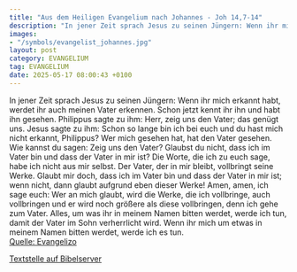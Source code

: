 ```yaml
---
title: "Aus dem Heiligen Evangelium nach Johannes - Joh 14,7-14"
description: "In jener Zeit sprach Jesus zu seinen Jüngern: Wenn ihr mich erkannt habt, werdet ihr auch meinen Vater erkennen. Schon jetzt kennt ihr ihn und habt ihn gesehen. Philippus sagte zu ihm: Herr, zeig uns den Vater; das genügt uns. Jesus sagte zu ihm: Schon so lange bin ich bei euch u...."
images:
- "/symbols/evangelist_johannes.jpg"
layout: post
category: EVANGELIUM
tag: EVANGELIUM
date: 2025-05-17 08:00:43 +0100
---
```

In jener Zeit sprach Jesus zu seinen Jüngern: Wenn ihr mich erkannt habt, werdet ihr auch meinen Vater erkennen. Schon jetzt kennt ihr ihn und habt ihn gesehen.
Philippus sagte zu ihm: Herr, zeig uns den Vater; das genügt uns.
Jesus sagte zu ihm: Schon so lange bin ich bei euch und du hast mich nicht erkannt, Philippus? Wer mich gesehen hat, hat den Vater gesehen.<!--more--> Wie kannst du sagen: Zeig uns den Vater?
Glaubst du nicht, dass ich im Vater bin und dass der Vater in mir ist? Die Worte, die ich zu euch sage, habe ich nicht aus mir selbst. Der Vater, der in mir bleibt, vollbringt seine Werke.
Glaubt mir doch, dass ich im Vater bin und dass der Vater in mir ist; wenn nicht, dann glaubt aufgrund eben dieser Werke!
Amen, amen, ich sage euch: Wer an mich glaubt, wird die Werke, die ich vollbringe, auch vollbringen und er wird noch größere als diese vollbringen, denn ich gehe zum Vater.
Alles, um was ihr in meinem Namen bitten werdet, werde ich tun, damit der Vater im Sohn verherrlicht wird.
Wenn ihr mich um etwas in meinem Namen bitten werdet, werde ich es tun.<br>
[Quelle: Evangelizo](https://evangeliumtagfuertag.org/DE/gospel)

[Textstelle auf Bibelserver](https://www.bibleserver.com/EU/Johannes14,7-14)
